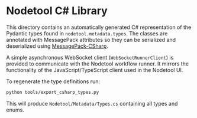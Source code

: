 # Nodetool C# Library

This directory contains an automatically generated C# representation of the
Pydantic types found in `nodetool.metadata.types`. The classes are annotated with
MessagePack attributes so they can be serialized and deserialized using
[MessagePack-CSharp](https://github.com/neuecc/MessagePack-CSharp).

A simple asynchronous WebSocket client (`WebSocketRunnerClient`) is provided to
communicate with the Nodetool workflow runner. It mirrors the functionality of
the JavaScript/TypeScript client used in the Nodetool UI.

To regenerate the type definitions run:

```bash
python tools/export_csharp_types.py
```

This will produce `Nodetool/Metadata/Types.cs` containing all types and enums.
